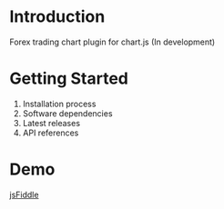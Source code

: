 # Introduction 
Forex trading chart plugin for chart.js
(In development)

# Getting Started
1.	Installation process
2.	Software dependencies
3.	Latest releases
4.	API references

# Demo
[jsFiddle](https://jsfiddle.net/KoyoSE/65v8kqdv/)